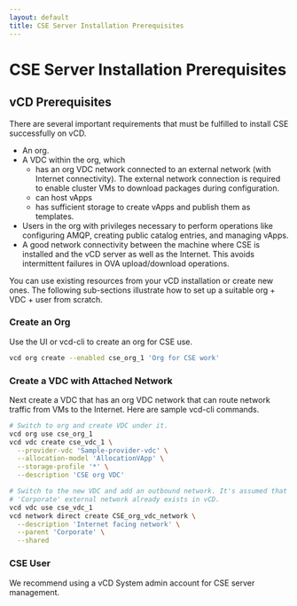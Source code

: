 ```yaml
---
layout: default
title: CSE Server Installation Prerequisites
---
```

# CSE Server Installation Prerequisites

<a name="prerequisites"></a>
## vCD Prerequisites

There are several important requirements that must be fulfilled to install
CSE successfully on vCD.

* An org.
* A VDC within the org, which
  * has an org VDC network connected to an external network (with Internet connectivity). The external network connection is required to enable cluster VMs to download packages during configuration.
  * can host vApps
  * has sufficient storage to create vApps and publish them as templates. 
* Users in the org with privileges necessary to perform operations like configuring AMQP, creating public catalog entries, and managing vApps.  
* A good network connectivity between the machine where CSE is installed and the vCD server as well as the Internet.  This avoids intermittent failures in OVA upload/download operations.

You can use existing resources from your vCD installation or create
new ones. The following sub-sections illustrate how to set up a
suitable org + VDC + user from scratch.

### Create an Org

Use the UI or vcd-cli to create an org for CSE use.

```sh
vcd org create --enabled cse_org_1 'Org for CSE work'
```

### Create a VDC with Attached Network

Next create a VDC that has an org VDC network that can route network traffic
from VMs to the Internet. Here are sample vcd-cli commands.

```sh
# Switch to org and create VDC under it.
vcd org use cse_org_1
vcd vdc create cse_vdc_1 \
  --provider-vdc 'Sample-provider-vdc' \
  --allocation-model 'AllocationVApp' \
  --storage-profile '*' \
  --description 'CSE org VDC'

# Switch to the new VDC and add an outbound network. It's assumed that the
# 'Corporate' external network already exists in vCD.
vcd vdc use cse_vdc_1
vcd network direct create CSE_org_vdc_network \
  --description 'Internet facing network' \
  --parent 'Corporate' \
  --shared
```

### CSE User

We recommend using a vCD System admin account for CSE server management.
